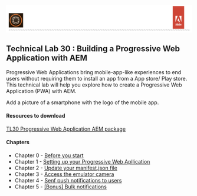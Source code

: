 ![AEM Adobe](chapters/images/Lab-Header.png)  
## Technical Lab 30 : Building a Progressive Web Application with AEM

<p>
Progressive Web Applications bring mobile-app-like experiences to end users without requiring them to install an app from a App store/ Play store.</br>
This technical lab will help you explore how to create a Progressive Web Application (PWA) with AEM.
 
 Add a picture of a smartphone with the logo of the mobile app.
</p>
 
#### Resources to download

[TL30 Progressive Web Application AEM package](/tools/starter.zip)

#### Chapters
- Chapter 0 - [Before you start](/chapters/chapter-0.md)
- Chapter 1 - [Setting up your Progressive Web Apllication](/chapters/chapter-1.md)
- Chapter 2 - [Update your manifest.json file](/chapters/chapter-2.md)
- Chapter 3 - [Access the emulator camera](/chapters/chapter-3.md)
- Chapter 4 - [Senf push notifications to users](/chapters/chapter-4.md)
- Chapter 5 - [[Bonus] Bulk notifications ](/chapters/chapter-5.md)
